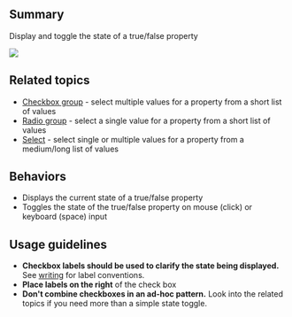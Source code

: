 ## Summary

Display and toggle the state of a true/false property

<img src="assets/images/ui-components/input-controls/checkbox/checkbox.png"/>

## Related topics

- [Checkbox group](#/ui-components/input-fields/checkbox-group) - select multiple values for a property from a short list of values
- [Radio group](#/ui-components/input-fields/radio-group) - select a single value for a property from a short list of values
- [Select](#/ui-components/input-fields/select) - select single or multiple values for a property from a medium/long list of values

## Behaviors

- Displays the current state of a true/false property
- Toggles the state of the true/false property on mouse (click) or keyboard (space) input

## Usage guidelines

- **Checkbox labels should be used to clarify the state being displayed.** See [writing](#/design-conventions/writing) for label conventions.
- **Place labels on the right** of the check box
- **Don't combine checkboxes in an ad-hoc pattern.** Look into the related topics if you need more than a simple state toggle.

